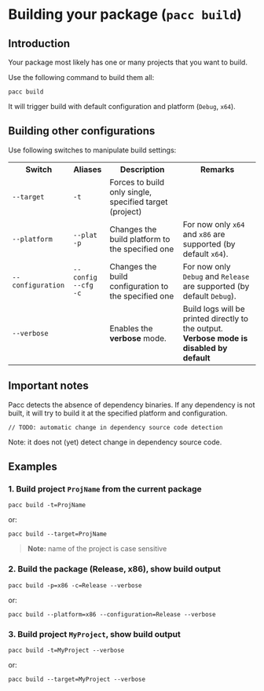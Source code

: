 # Building your package (`pacc build`)

## Introduction

Your package most likely has one or many projects that you want to build.

Use the following command to build them all:

```
pacc build
```

It will trigger build with default configuration and platform (`Debug`, `x64`).

## Building other configurations

Use following switches to manipulate build settings:

<table>
	<tr>
		<th>Switch</th>
		<th>Aliases</th>
		<th>Description</th>
		<th>Remarks</th>
	</tr>
	<tr>
		<td><code>--target</code></td>
		<td><code>-t</code></td>
		<td>Forces to build only single, specified target (project)</td>
		<td></td>
	</tr>
	<tr>
		<td><code>--platform</code></td>
		<td><code>--plat</code><br><code>-p</code></td>
		<td>Changes the build platform to the specified one</td>
		<td>For now only <code>x64</code> and <code>x86</code> are supported (by default <code>x64</code>).</td>
	</tr>
	<tr>
		<td><code>--configuration</code></td>
		<td><code>--config</code><br><code>--cfg</code><br><code>-c</code></td>
		<td>Changes the build configuration to the specified one</td>
		<td>For now only <code>Debug</code> and <code>Release</code> are supported (by default <code>Debug</code>).</td>
	</tr>
	<tr>
		<td><code>--verbose</code></td>
		<td></td>
		<td>Enables the <b>verbose</b> mode.</td>
		<td>Build logs will be printed directly to the output. <b>Verbose mode is disabled by default</b></td>
	</tr>
</table>

## Important notes

Pacc detects the absence of dependency binaries. If any dependency is not built, it will try to build it at the specified platform and configuration.

`// TODO: automatic change in dependency source code detection`

Note: it does not (yet) detect change in dependency source code.

## Examples


### 1. Build project `ProjName` from the current package

```
pacc build -t=ProjName
```

or:

```
pacc build --target=ProjName
```

> **Note:** name of the project is case sensitive

### 2. Build the package (Release, x86), show build output

```
pacc build -p=x86 -c=Release --verbose
```

or:

```
pacc build --platform=x86 --configuration=Release --verbose
```

### 3. Build project `MyProject`, show build output

```
pacc build -t=MyProject --verbose
```

or:

```
pacc build --target=MyProject --verbose
```